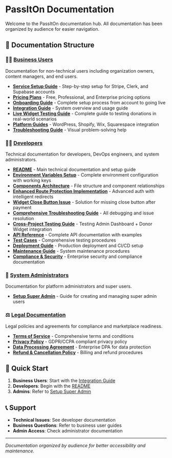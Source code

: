 # PassItOn Documentation

Welcome to the PassItOn documentation hub. All documentation has been organized by audience for easier navigation.

## 📁 Documentation Structure

### 👩‍💼 [Business Users](./business-users/)
Documentation for non-technical users including organization owners, content managers, and end users.

- **[Service Setup Guide](./business-users/service-setup-guide.md)** - Step-by-step setup for Stripe, Clerk, and Supabase accounts
- **[Pricing Plans](./business-users/pricing-plans.md)** - Free, Professional, and Enterprise pricing options
- **[Onboarding Guide](./business-users/onboarding-guide.md)** - Complete setup process from account to going live
- **[Integration Guide](./business-users/integration-guide.md)** - System overview and usage guide  
- **[Live Widget Testing Guide](./business-users/live-widget-testing-guide.md)** - Complete guide to testing donations in real-world scenarios
- **[Platform Guides](./business-users/platform-guides/)** - WordPress, Shopify, Wix, Squarespace integration
- **[Troubleshooting Guide](./business-users/troubleshooting-guide.md)** - Visual problem-solving help

### 👨‍💻 [Developers](./developers/)
Technical documentation for developers, DevOps engineers, and system administrators.

- **[README](./developers/README.md)** - Main technical documentation and setup guide
- **[Environment Variables Setup](./developers/environment-variables-setup.md)** - Complete environment configuration with working keys
- **[Components Architecture](./developers/components-architecture.md)** - File structure and component relationships
- **[Enhanced Route Protection Implementation](./developers/enhanced-route-protection-implementation.md)** - Advanced auth with intelligent redirects
- **[Widget Close Button Issue](./developers/widget-close-button-issue.md)** - Solution for missing close button after payment
- **[Comprehensive Troubleshooting Guide](./developers/comprehensive-troubleshooting-guide.md)** - All debugging and issue resolution
- **[Cross-Project Testing Guide](./developers/cross-project-testing-guide.md)** - Testing Admin Dashboard + Donor Widget integration
- **[API Reference](./developers/api-reference.md)** - Complete API documentation with examples
- **[Test Cases](./developers/test-cases.md)** - Comprehensive testing procedures
- **[Deployment Guide](./developers/deployment-guide.md)** - Production deployment and CI/CD setup
- **[Maintenance Guide](./developers/maintenance-guide.md)** - System maintenance procedures
- **[Compliance & Security](./developers/compliance-security.md)** - Enterprise security and compliance documentation

### 🔐 [System Administrators](./admins/)
Documentation for platform administrators and super users.

- **[Setup Super Admin](./admins/setup-super-admin.md)** - Guide for creating and managing super admin users

### ⚖️ [Legal Documentation](./legal/)
Legal policies and agreements for compliance and marketplace readiness.

- **[Terms of Service](./legal/terms-of-service.md)** - Comprehensive terms and conditions
- **[Privacy Policy](./legal/privacy-policy.md)** - GDPR/CCPA compliant privacy policy
- **[Data Processing Agreement](./legal/data-processing-agreement.md)** - Enterprise DPA for data protection
- **[Refund & Cancellation Policy](./legal/refund-cancellation-policy.md)** - Billing and refund procedures

## 🚀 Quick Start

1. **Business Users**: Start with the [Integration Guide](./business-users/integration-guide.md)
2. **Developers**: Begin with the [README](./developers/README.md)
3. **Admins**: Refer to [Setup Super Admin](./admins/setup-super-admin.md)

## 📞 Support

- **Technical Issues**: See developer documentation
- **Business Questions**: Refer to business user guides
- **Admin Access**: Check administrator documentation

---

*Documentation organized by audience for better accessibility and maintenance.*